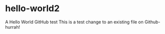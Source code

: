 # hello-world2
A Hello World GitHub test
This is a test change to an existing file on Github- hurrah! 
